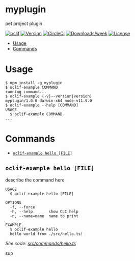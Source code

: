 myplugin
========

pet project plugin

[![oclif](https://img.shields.io/badge/cli-oclif-brightgreen.svg)](https://oclif.io)
[![Version](https://img.shields.io/npm/v/myplugin.svg)](https://npmjs.org/package/myplugin)
[![CircleCI](https://circleci.com/gh/zwhitfield3/myplugin/tree/master.svg?style=shield)](https://circleci.com/gh/zwhitfield3/myplugin/tree/master)
[![Downloads/week](https://img.shields.io/npm/dw/myplugin.svg)](https://npmjs.org/package/myplugin)
[![License](https://img.shields.io/npm/l/myplugin.svg)](https://github.com/zwhitfield3/myplugin/blob/master/package.json)

<!-- toc -->
* [Usage](#usage)
* [Commands](#commands)
<!-- tocstop -->
# Usage
<!-- usage -->
```sh-session
$ npm install -g myplugin
$ oclif-example COMMAND
running command...
$ oclif-example (-v|--version|version)
myplugin/1.0.0 darwin-x64 node-v11.9.0
$ oclif-example --help [COMMAND]
USAGE
  $ oclif-example COMMAND
...
```
<!-- usagestop -->
# Commands
<!-- commands -->
* [`oclif-example hello [FILE]`](#oclif-example-hello-file)

## `oclif-example hello [FILE]`

describe the command here

```
USAGE
  $ oclif-example hello [FILE]

OPTIONS
  -f, --force
  -h, --help       show CLI help
  -n, --name=name  name to print

EXAMPLE
  $ oclif-example hello
  hello world from ./src/hello.ts!
```

_See code: [src/commands/hello.ts](https://github.com/zwhitfield3/myplugin/blob/v1.0.0/src/commands/hello.ts)_
<!-- commandsstop -->

sup

